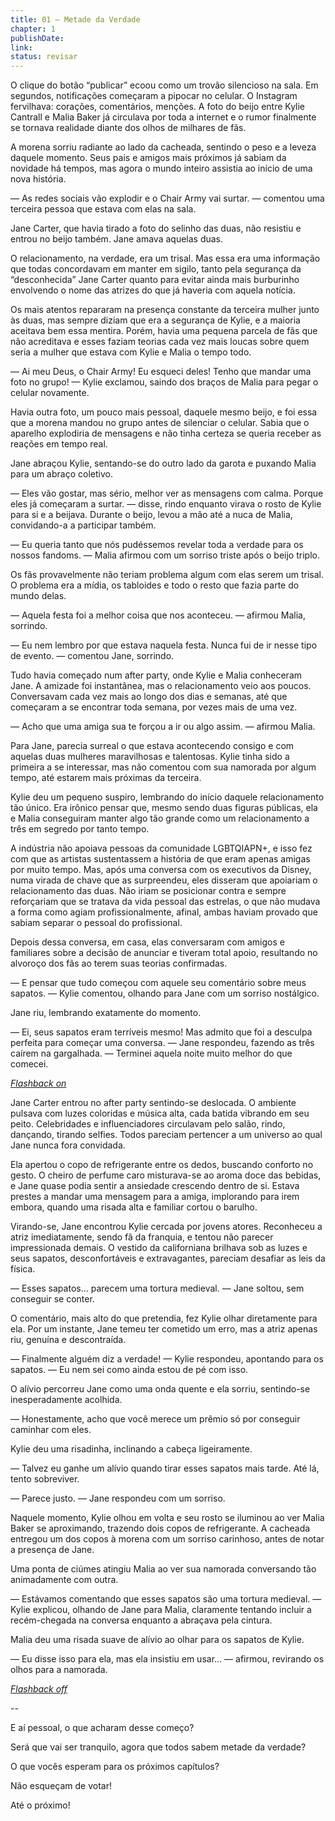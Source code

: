 ```yaml
---
title: 01 — Metade da Verdade
chapter: 1
publishDate: 
link: 
status: revisar
---
```


O clique do botão “publicar” ecoou como um trovão silencioso na sala. Em segundos, notificações começaram a pipocar no celular. O Instagram fervilhava: corações, comentários, menções. A foto do beijo entre Kylie Cantrall e Malia Baker já circulava por toda a internet e o rumor finalmente se tornava realidade diante dos olhos de milhares de fãs.

A morena sorriu radiante ao lado da cacheada, sentindo o peso e a leveza daquele momento. Seus pais e amigos mais próximos já sabiam da novidade há tempos, mas agora o mundo inteiro assistia ao início de uma nova história.

— As redes sociais vão explodir e o Chair Army vai surtar. — comentou uma terceira pessoa que estava com elas na sala.

Jane Carter, que havia tirado a foto do selinho das duas, não resistiu e entrou no beijo também. Jane amava aquelas duas.

O relacionamento, na verdade, era um trisal. Mas essa era uma informação que todas concordavam em manter em sigilo, tanto pela segurança da “desconhecida” Jane Carter quanto para evitar ainda mais burburinho envolvendo o nome das atrizes do que já haveria com aquela notícia.

Os mais atentos repararam na presença constante da terceira mulher junto às duas, mas sempre diziam que era a segurança de Kylie, e a maioria aceitava bem essa mentira. Porém, havia uma pequena parcela de fãs que não acreditava e esses faziam teorias cada vez mais loucas sobre quem seria a mulher que estava com Kylie e Malia o tempo todo.

— Ai meu Deus, o Chair Army! Eu esqueci deles! Tenho que mandar uma foto no grupo! — Kylie exclamou, saindo dos braços de Malia para pegar o celular novamente.

Havia outra foto, um pouco mais pessoal, daquele mesmo beijo, e foi essa que a morena mandou no grupo antes de silenciar o celular. Sabia que o aparelho explodiria de mensagens e não tinha certeza se queria receber as reações em tempo real.

Jane abraçou Kylie, sentando-se do outro lado da garota e puxando Malia para um abraço coletivo.

— Eles vão gostar, mas sério, melhor ver as mensagens com calma. Porque eles já começaram a surtar. — disse, rindo enquanto virava o rosto de Kylie para si e a beijava. Durante o beijo, levou a mão até a nuca de Malia, convidando-a a participar também.

— Eu queria tanto que nós pudéssemos revelar toda a verdade para os nossos fandoms. — Malia afirmou com um sorriso triste após o beijo triplo.

Os fãs provavelmente não teriam problema algum com elas serem um trisal. O problema era a mídia, os tabloides e todo o resto que fazia parte do mundo delas.

— Aquela festa foi a melhor coisa que nos aconteceu. — afirmou Malia, sorrindo.

— Eu nem lembro por que estava naquela festa. Nunca fui de ir nesse tipo de evento. — comentou Jane, sorrindo.

Tudo havia começado num after party, onde Kylie e Malia conheceram Jane. A amizade foi instantânea, mas o relacionamento veio aos poucos. Conversavam cada vez mais ao longo dos dias e semanas, até que começaram a se encontrar toda semana, por vezes mais de uma vez.

— Acho que uma amiga sua te forçou a ir ou algo assim. — afirmou Malia.

Para Jane, parecia surreal o que estava acontecendo consigo e com aquelas duas mulheres maravilhosas e talentosas. Kylie tinha sido a primeira a se interessar, mas não comentou com sua namorada por algum tempo, até estarem mais próximas da terceira.

Kylie deu um pequeno suspiro, lembrando do início daquele relacionamento tão único. Era irônico pensar que, mesmo sendo duas figuras públicas, ela e Malia conseguiram manter algo tão grande como um relacionamento a três em segredo por tanto tempo.

A indústria não apoiava pessoas da comunidade LGBTQIAPN+, e isso fez com que as artistas sustentassem a história de que eram apenas amigas por muito tempo. Mas, após uma conversa com os executivos da Disney, numa virada de chave que as surpreendeu, eles disseram que apoiariam o relacionamento das duas. Não iriam se posicionar contra e sempre reforçariam que se tratava da vida pessoal das estrelas, o que não mudava a forma como agiam profissionalmente, afinal, ambas haviam provado que sabiam separar o pessoal do profissional.

Depois dessa conversa, em casa, elas conversaram com amigos e familiares sobre a decisão de anunciar e tiveram total apoio, resultando no alvoroço dos fãs ao terem suas teorias confirmadas.

— E pensar que tudo começou com aquele seu comentário sobre meus sapatos. — Kylie comentou, olhando para Jane com um sorriso nostálgico.

Jane riu, lembrando exatamente do momento.

— Ei, seus sapatos eram terríveis mesmo! Mas admito que foi a desculpa perfeita para começar uma conversa. — Jane respondeu, fazendo as três caírem na gargalhada. — Terminei aquela noite muito melhor do que comecei.

*<u>Flashback on</u>*

Jane Carter entrou no after party sentindo-se deslocada. O ambiente pulsava com luzes coloridas e música alta, cada batida vibrando em seu peito. Celebridades e influenciadores circulavam pelo salão, rindo, dançando, tirando selfies. Todos pareciam pertencer a um universo ao qual Jane nunca fora convidada.

Ela apertou o copo de refrigerante entre os dedos, buscando conforto no gesto. O cheiro de perfume caro misturava-se ao aroma doce das bebidas, e Jane quase podia sentir a ansiedade crescendo dentro de si. Estava prestes a mandar uma mensagem para a amiga, implorando para irem embora, quando uma risada alta e familiar cortou o barulho.

Virando-se, Jane encontrou Kylie cercada por jovens atores. Reconheceu a atriz imediatamente, sendo fã da franquia, e tentou não parecer impressionada demais. O vestido da californiana brilhava sob as luzes e seus sapatos, desconfortáveis e extravagantes, pareciam desafiar as leis da física.

— Esses sapatos... parecem uma tortura medieval. — Jane soltou, sem conseguir se conter.

O comentário, mais alto do que pretendia, fez Kylie olhar diretamente para ela. Por um instante, Jane temeu ter cometido um erro, mas a atriz apenas riu, genuína e descontraída.

— Finalmente alguém diz a verdade! — Kylie respondeu, apontando para os sapatos. — Eu nem sei como ainda estou de pé com isso.

O alívio percorreu Jane como uma onda quente e ela sorriu, sentindo-se inesperadamente acolhida.

— Honestamente, acho que você merece um prêmio só por conseguir caminhar com eles.

Kylie deu uma risadinha, inclinando a cabeça ligeiramente.

— Talvez eu ganhe um alívio quando tirar esses sapatos mais tarde. Até lá, tento sobreviver.

— Parece justo. — Jane respondeu com um sorriso.

Naquele momento, Kylie olhou em volta e seu rosto se iluminou ao ver Malia Baker se aproximando, trazendo dois copos de refrigerante. A cacheada entregou um dos copos à morena com um sorriso carinhoso, antes de notar a presença de Jane.

Uma ponta de ciúmes atingiu Malia ao ver sua namorada conversando tão animadamente com outra.

— Estávamos comentando que esses sapatos são uma tortura medieval. — Kylie explicou, olhando de Jane para Malia, claramente tentando incluir a recém-chegada na conversa enquanto a abraçava pela cintura.

Malia deu uma risada suave de alívio ao olhar para os sapatos de Kylie.

— Eu disse isso para ela, mas ela insistiu em usar... — afirmou, revirando os olhos para a namorada.

*<u>Flashback off</u>*

--

E aí pessoal, o que acharam desse começo?

Será que vai ser tranquilo, agora que todos sabem metade da verdade?

O que vocês esperam para os próximos capítulos?

Não esqueçam de votar!

Até o próximo!

